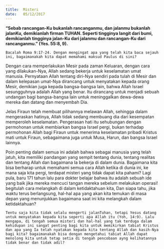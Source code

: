 ```yaml
---
title:  Misteri
date:   05/12/2017
---
```


**“Sebab rancangan-Ku bukanlah rancanganmu, dan jalanmu bukanlah jalanKu, demikianlah firman TUHAN. Seperti tingginya langit dari bumi, demikianlah tingginya jalan-Ku dari jalanmu dan rancangan-Ku dari rancanganmu.” (Yes. 55:8, 9).**

`Bacalah Roma 9:17-24. Dengan mengingat apa yang telah kita baca sejauh ini, bagaimanakah kita dapat memahami maksud Paulus di sini?`

Dengan cara memperlakukan Mesir pada zaman Keluaran, dengan cara yang dilakukan-Nya, Allah sedang bekerja untuk keselamatan umat manusia. Pernyataan Allah tentang diri-Nya sendiri pada tulah di Mesir dan dalam kelepasan umat-Nya dirancang untuk menyatakan kepada orang Mesir, demikian juga kepada bangsa-bangsa lain, bahwa Allah Israel sesungguhnya adalah Allah yang benar. Itu dirancang untuk menjadi sebuah undangan bagi bangsa-bangsa lain untuk meninggalkan dewa-dewa mereka dan datang dan menyembah Dia.

Jelas Firaun telah membuat pilihannya melawan Allah, sehingga dalam mengeraskan hatinya, Allah tidak sedang membuang dia dari kesempatan memperoleh keselamatan. Pengerasan hati itu sehubungan dengan permohonan untuk membiarkan bangsa Israel pergi, bukan terhadap permohonan Allah bagi Firaun  untuk menerima keselamatan pribadi Kristus mati untuk Firaun, sebagaimana juga untuk Musa, Harun, dan bangsa Israel lainnya.

Poin penting dalam semua ini adalah bahwa sebagai manusia yang telah jatuh, kita memiliki pandangan yang sempit tentang dunia, tentang realitas dan tentang Allah dan bagaimana Ia bekerja di dalam dunia. Bagaimana kita bisa berharap untuk memahami semua cara Allah ketika di dunia ini, ke mana saja kita pergi, terdapat misteri yang tidak dapat kita pahami? Lagi pula, baru 171 tahun lalu para dokter belajar bahwa itu adalah sebuah ide yang baik jika mereka mencuci tangan mereka sebelum melakukan operasi! begitulah cara melangkah di dalam ketidaktahuan kita, Dan siapa tahu, jika waktu terus berlangsung, hal-hal apa yang akan kita temukan di masa depan yang menunjukkan bagaimana saat ini kita melangkah dalam ketidaktahuan?

`Tentu saja kita tidak selalu mengerti jalanTuhan, tetapi Yesus datang untuk menyatakan kepada kita seperti apa Allah itu (Yoh, 14:9). Lalu mengapa, di tengah semua misteri dan hal-hal yang tak terduga dalam kehidupan ini sangat penting bagi kita untuk memikirkan tabiat Kristus dan apa yang Ia telah nyatakan kepada kita tentang Allah dan kasih-Nya bagi kita? bagaimanakah bisa dengan mengetahui tabiat Allah dapat menolong kita untuk tetap setia di tengah pencobaan ayng kelihatannya tidak benar dan tidak adil?`